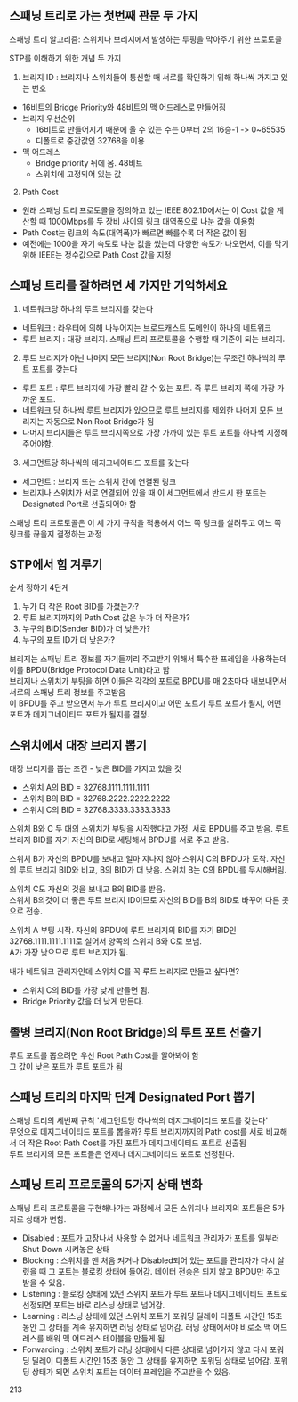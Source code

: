 스패닝 트리로 가는 첫번째 관문 두 가지
---------
스패닝 트리 알고리즘: 스위치나 브리지에서 발생하는 루핑을 막아주기 위한 프로토콜  
  
STP를 이해하기 위한 개념 두 가지
1. 브리지 ID : 브리지나 스위치들이 통신할 때 서로를 확인하기 위해 하나씩 가지고 있는 번호
  - 16비트의 Bridge Priority와 48비트의 맥 어드레스로 만들어짐
  - 브리지 우선순위
    - 16비트로 만들어지기 때문에 올 수 있는 수는 0부터 2의 16승-1 -> 0~65535
    - 디폴트로 중간값인 32768을 이용
  - 맥 어드레스
    - Bridge priority 뒤에 옴. 48비트
    - 스위치에 고정되어 있는 값
2. Path Cost
  - 원래 스패닝 트리 프로토콜을 정의하고 있는 IEEE 802.1D에서는 이 Cost 값을 계산할 때 1000Mbps를 두 장비 사이의 링크 대역폭으로 나눈 값을 이용함
  - Path Cost는 링크의 속도(대역폭)가 빠르면 빠를수록 더 작은 값이 됨
  - 예전에는 1000을 자기 속도로 나눈 값을 썼는데 다양한 속도가 나오면서, 이를 막기 위해 IEEE는 정수값으로 Path Cost 값을 지정
  
스패닝 트리를 잘하려면 세 가지만 기억하세요
---------------------
1. 네트워크당 하나의 루트 브리지를 갖는다
  - 네트워크 : 라우터에 의해 나누어지는 브로드캐스트 도메인이 하나의 네트워크
  - 루트 브리지 : 대장 브리지. 스패닝 트리 프로토콜을 수행할 때 기준이 되는 브리지.
2. 루트 브리지가 아닌 나머지 모든 브리지(Non Root Bridge)는 무조건 하나씩의 루트 포트를 갖는다
  - 루트 포트 : 루트 브리지에 가장 빨리 갈 수 있는 포트. 즉 루트 브리지 쪽에 가장 가까운 포트.
  - 네트워크 당 하나씩 루트 브리지가 있으므로 루트 브리지를 제외한 나머지 모든 브리지는 자동으로 Non Root Bridge가 됨
  - 나머지 브리지들은 루트 브리지쪽으로 가장 가까이 있는 루트 포트를 하나씩 지정해 주어야함.
3. 세그먼트당 하나씩의 데지그네이티드 포트를 갖는다
  - 세그먼트 : 브리지 또는 스위치 간에 연결된 링크
  - 브리지나 스위치가 서로 연결되어 있을 때 이 세그먼트에서 반드시 한 포트는 Designated Port로 선출되어야 함
  
스패닝 트리 프로토콜은 이 세 가지 규칙을 적용해서 어느 쪽 링크를 살려두고 어느 쪽 링크를 끊을지 결정하는 과정

STP에서 힘 겨루기
---------------
순서 정하기 4단계
1. 누가 더 작은 Root BID를 가졌는가?
2. 루트 브리지까지의 Path Cost 값은 누가 더 작은가?
3. 누구의 BID(Sender BID)가 더 낮은가?
4. 누구의 포트 ID가 더 낮은가?
  
브리지는 스패닝 트리 정보를 자기들끼리 주고받기 위해서 특수한 프레임을 사용하는데 이를 BPDU(Bridge Protocol Data Unit)라고 함  
브리지나 스위치가 부팅을 하면 이들은 각각의 포트로 BPDU를 매 2초마다 내보내면서 서로의 스패닝 트리 정보를 주고받음  
이 BPDU를 주고 받으면서 누가 루트 브리지이고 어떤 포트가 루트 포트가 될지, 어떤 포트가 데지그네이티드 포트가 될지를 결정.

스위치에서 대장 브리지 뽑기
----------------
대장 브리지를 뽑는 조건 - 낮은 BID를 가지고 있을 것
- 스위치 A의 BID = 32768.1111.1111.1111
- 스위치 B의 BID = 32768.2222.2222.2222
- 스위치 C의 BID = 32768.3333.3333.3333

스위치 B와 C 두 대의 스위치가 부팅을 시작했다고 가정.
서로 BPDU를 주고 받음. 루트 브리지 BID를 자기 자신의 BID로 세팅해서 BPDU를 서로 주고 받음.  
  
스위치 B가 자신의 BPDU를 보내고 얼마 지나지 않아 스위치 C의 BPDU가 도착.
자신의 루트 브리지 BID와 비교, B의 BID가 더 낮음. 스위치 B는 C의 BPDU를 무시해버림.  
  
스위치 C도 자신의 것을 보내고 B의 BID를 받음.  
스위치 B의것이 더 좋은 루트 브리지 ID이므로 자신의 BID를 B의 BID로 바꾸어 다른 곳으로 전송.  
  
스위치 A 부팅 시작.
자신의 BPDU에 루트 브리지의 BID를 자기 BID인 32768.1111.1111.1111로 실어서 양쪽의 스위치 B와 C로 보냄.  
A가 가장 낮으므로 루트 브리지가 됨.   
  
내가 네트워크 관리자인데 스위치 C를 꼭 루트 브리지로 만들고 싶다면?
  - 스위치 C의 BID를 가장 낮게 만들면 됨. 
  - Bridge Priority 값을 더 낮게 만든다.
  
졸병 브리지(Non Root Bridge)의 루트 포트 선출기
--------------
루트 포트를 뽑으려면 우선 Root Path Cost를 알아봐야 함  
그 값이 낮은 포트가 루트 포트가 됨

스패닝 트리의 마지막 단계 Designated Port 뽑기
----------------
스패닝 트리의 세번째 규칙 '세그먼트당 하나씩의 데지그네이티드 포트를 갖는다'  
무엇으로 데지그네이티드 포트를 뽑을까? 루트 브리지까지의 Path cost를 서로 비교해서 더 작은 Root Path Cost를 가진 포트가 데지그네이티드 포트로 선출됨  
루트 브리지의 모든 포트들은 언제나 데지그네이티드 포트로 선정된다.

스패닝 트리 프로토콜의 5가지 상태 변화
-------------
스패닝 트리 프로토콜을 구현해나가는 과정에서 모든 스위치나 브리지의 포트들은 5가지로 상태가 변함.
- Disabled : 포트가 고장나서 사용할 수 없거나 네트워크 관리자가 포트를 일부러 Shut Down 시켜놓은 상태
- Blocking : 스위치를 맨 처음 켜거나 Disabled되어 있는 포트를 관리자가 다시 살렸을 때 그 포트는 블로킹 상태에 들어감. 데이터 전송은 되지 않고 BPDU만 주고 받을 수 있음. 
- Listening : 블로킹 상태에 있던 스위치 포트가 루트 포트나 데지그네이티드 포트로 선정되면 포트는 바로 리스닝 상태로 넘어감. 
- Learning : 리스닝 상태에 있던 스위치 포트가 포워딩 딜레이 디폴트 시간인 15초 동안 그 상태를 계속 유지하면 러닝 상태로 넘어감. 러닝 상태에서야 비로소 맥 어드레스를 배워 맥 어드레스 테이블을 만들게 됨.
- Forwarding : 스위치 포트가 러닝 상태에서 다른 상태로 넘어가지 않고 다시 포워딩 딜레이 디폴트 시간인 15초 동안 그 상태를 유지하면 포워딩 상태로 넘어감. 포워딩 상태가 되면 스위치 포트는 데이터 프레임을 주고받을 수 있음. 

213
